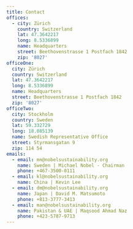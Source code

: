 ```yaml
---
title: Contact
offices:
  - city: Zürich
    country: Switzerland
    lat: 47.3642217
    long: 8.5336899
    name: Headquarters
    street: Beethovenstrasse 1 Postfach 1842
    zip: '8027'
officeOne:
  city: Zürich
  country: Switzerland
  lat: 47.3642217
  long: 8.5336899
  name: Headquarters
  street: Beethovenstrasse 1 Postfach 1842
  zip: '8027'
officeTwo:
  city: Stockholm
  country: Sweden
  lat: 59.332729
  long: 18.085139
  name: Swedish Representative Office
  street: Styrmansgatan 9
  zip: 114 54
emails:
  - email: mn@nobelsustainability.org
    name: Sweden | Michael Nobel - Chairman
    phone: +467-3500-0111
  - email: kl@nobelsustainability.org
    name: China | Kevin Lee
  - email: dm@nobelsustainability.org
    name: Japan | David M. Matsumoto
    phone: +813-3777-3413
  - email: man@nobelsustainability.org
    name: Pakistan & UAE | Maqsood Ahmad Naz
    phone: +423-5787-9713
---
```


